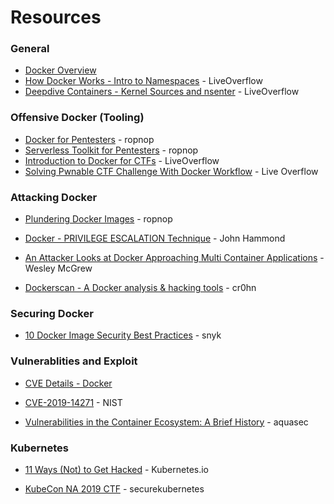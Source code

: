 # Resources

### General
* [Docker Overview](https://docs.docker.com/engine/docker-overview/)
* [How Docker Works - Intro to Namespaces](https://www.youtube.com/watch?v=-YnMr1lj4Z8) - LiveOverflow
* [Deepdive Containers - Kernel Sources and nsenter](https://www.youtube.com/watch?v=sHp0Q3rvamk) - LiveOverflow


### Offensive Docker (Tooling)

* [Docker for Pentesters](https://blog.ropnop.com/docker-for-pentesters/) - ropnop
* [Serverless Toolkit for Pentesters](https://blog.ropnop.com/serverless-toolkit-for-pentesters/) - ropnop
* [Introduction to Docker for CTFs](https://www.youtube.com/watch?v=cPGZMt4cJ0I&t) - LiveOverflow
* [Solving Pwnable CTF Challenge With Docker Workflow](https://www.youtube.com/watch?v=OqTpc_ljPYk) - Live Overflow


### Attacking Docker

* [Plundering Docker Images](https://blog.ropnop.com/plundering-docker-images/) - ropnop

* [Docker - PRIVILEGE ESCALATION Technique](https://www.youtube.com/watch?v=MnUtHSpcdLQ&t) - John Hammond

* [An Attacker Looks at Docker Approaching Multi Container Applications](https://www.youtube.com/watch?v=-Ug2vmRiI8g) - Wesley McGrew

* [Dockerscan - A Docker analysis & hacking tools](https://github.com/cr0hn/dockerscan) - cr0hn


### Securing Docker

* [10 Docker Image Security Best Practices](https://snyk.io/blog/10-docker-image-security-best-practices/) - snyk

### Vulnerablities and Exploit

* [CVE Details - Docker](https://www.cvedetails.com/vulnerability-list/vendor_id-13534/product_id-28125/Docker-Docker.html)

* [CVE-2019-14271](https://nvd.nist.gov/vuln/detail/CVE-2019-14271) - NIST
* [Vulnerabilities in the Container Ecosystem: A Brief History](https://blog.aquasec.com/container-security-vulnerabilities) - aquasec


### Kubernetes

* [11 Ways (Not) to Get Hacked](https://kubernetes.io/blog/2018/07/18/11-ways-not-to-get-hacked/) - Kubernetes.io

* [KubeCon NA 2019 CTF](https://securekubernetes.com/) - securekubernetes

